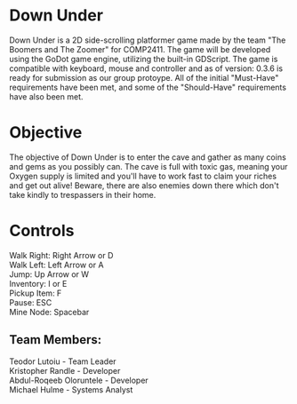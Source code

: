 # Down Under
Down Under is a 2D side-scrolling platformer game made by the team "The Boomers and The Zoomer" for COMP2411. The game will be developed using the GoDot game engine, utilizing the built-in GDScript. The game is compatible with keyboard, mouse and controller and as of version: 0.3.6 is ready for submission as our group protoype. All of the initial "Must-Have" requirements have been met, and some of the "Should-Have" requirements have also been met.

<h1>Objective</h1>
The objective of Down Under is to enter the cave and gather as many coins and gems as you possibly can. The cave is full with toxic gas, meaning your Oxygen supply is limited and you'll have to work fast to claim your riches and get out alive! Beware, there are also enemies down there which don't take kindly to trespassers in their home.

<h1>Controls</h1>
Walk Right: Right Arrow or D<br>
Walk Left: Left Arrow or A<br>
Jump: Up Arrow or W<br>
Inventory: I or E<br>
Pickup Item: F<br>
Pause: ESC<br>
Mine Node: Spacebar




<h2>Team Members:</h2>
Teodor Lutoiu - Team Leader<br />
Kristopher Randle - Developer<br /> 
Abdul-Roqeeb Oloruntele  - Developer<br />
Michael Hulme - Systems Analyst<br />
